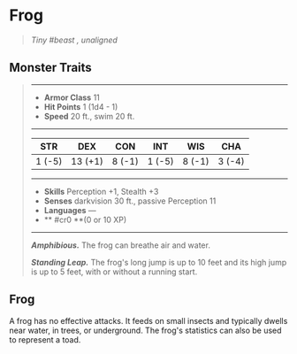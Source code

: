 # Frog
>*Tiny #beast , unaligned*
## Monster Traits
>___
>- **Armor Class** 11
>- **Hit Points** 1 (1d4 - 1)
>- **Speed** 20 ft., swim 20 ft.
>___
>|STR|DEX|CON|INT|WIS|CHA|
>|:---:|:---:|:---:|:---:|:---:|:---:|
>|1 (-5)|13 (+1)|8 (-1)|1 (-5)|8 (-1)|3 (-4)|
>___
>- **Skills** Perception +1, Stealth +3
>- **Senses** darkvision 30 ft., passive Perception 11
>- **Languages** —
>- ** #cr0 **(0 or 10 XP)
>___
>***Amphibious.*** The frog can breathe air and water.  
>
>***Standing Leap.*** The frog's long jump is up to 10 feet and its high jump is up to 5 feet, with or without a running start.
## Frog
A frog has no effective attacks. It feeds on small insects and typically dwells near water, in trees, or underground. The frog's statistics can also be used to represent a toad.